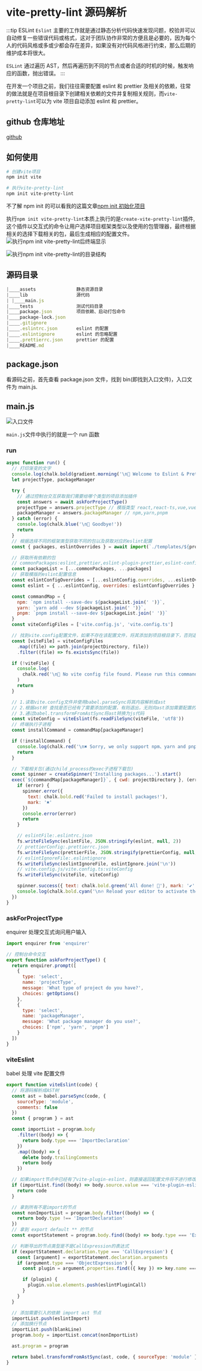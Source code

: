 # vite-pretty-lint 源码解析

:::tip ESLint
`Eslint` 主要的工作就是通过静态分析代码快速发现问题，校验并可以自动修复一些错误代码或格式，这对于团队协作非常的方便且是必要的，因为每个人的代码风格或多或少都会存在差异，如果没有对代码风格进行约束，那么后期的维护成本将很大。

`ESLint` 通过遍历 AST，然后再遍历到不同的节点或者合适的时机的时候，触发响应的函数，抛出错误。
:::

在开发一个项目之前，我们往往需要配置 eslint 和 prettier 及相关的依赖，往常的做法就是在项目根目录下创建相关依赖的文件并复制相关规则，而`vite-pretty-lint`可以为 vite 项目自动添加 eslint 和 prettier。

## github 仓库地址

[github](https://github.com/tzsk/vite-pretty-lint)

## 如何使用

```sh
# 创建vite项目
npm init vite

# 执行vite-pretty-lint
npm init vite-pretty-lint

```

不了解 npm init 的可以看我的这篇文章[npm init 初始化项目](https://meix.netlify.app/tools/npm/command.html)

执行`npm init vite-pretty-lint`本质上执行的是`create-vite-pretty-lint`插件,这个插件以交互式的命令让用户选择项目框架类型以及使用的包管理器，最终根据相关的选择下载相关的包，最后生成相应的配置文件。
![执行npm init vite-pretty-lint后终端显示](./images/eslint-prettier2.png)

![执行npm init vite-pretty-lint的目录结构](./images/eslint-prettier3.png)

## 源码目录

```js
|____assets               静态资源目录
|____lib                  源代码
| |____main.js
|____tests                测试代码目录
|____package.json         项目依赖、启动打包命令
|____package-lock.json
|____.gitignore
|____.eslintrc.json       eslint 的配置
|____.eslintignore        eslint 的忽略配置
|____.prettierrc.json     prettier 的配置
|____README.md
```

## package.json

看源码之前，首先查看 package.json 文件，找到 bin(即找到入口文件)，入口文件为 main.js.

## main.js

![入口文件](./images/eslint-prettier1.png)

`main.js`文件中执行的就是一个 run 函数

### run

```js
async function run() {
  // 打印渐变的文字
  console.log(chalk.bold(gradient.morning('\n🚀 Welcome to Eslint & Prettier Setup for Vite!\n')))
  let projectType, packageManager

  try {
    // 通过控制台交互获取我们需要给哪个类型的项目添加插件
    const answers = await askForProjectType()
    projectType = answers.projectType // 模版类型 react,react-ts,vue,vue-ts
    packageManager = answers.packageManager // npm,yarn,pnpm
  } catch (error) {
    console.log(chalk.blue('\n👋 Goodbye!'))
    return
  }
  // 根据选择不同的框架类型获取不同的包以及获取对应的eslint配置
  const { packages, eslintOverrides } = await import(`./templates/${projectType}.js`)

  // 获取所有依赖的包
  // commonPackages:eslint,prettier,eslint-plugin-prettier,eslint-config-prettier,vite-plugin-eslint
  const packageList = [...commonPackages, ...packages]
  // 获取模版的eslint配置信息
  const eslintConfigOverrides = [...eslintConfig.overrides, ...eslintOverrides]
  const eslint = { ...eslintConfig, overrides: eslintConfigOverrides }

  const commandMap = {
    npm: `npm install --save-dev ${packageList.join(' ')}`,
    yarn: `yarn add --dev ${packageList.join(' ')}`,
    pnpm: `pnpm install --save-dev ${packageList.join(' ')}`
  }
  const viteConfigFiles = ['vite.config.js', 'vite.config.ts']

  // 找到vite.config配置文件，如果不存在该配置文件，将其添加到项目根目录下，否则退出执行并抛出错误
  const [viteFile] = viteConfigFiles
    .map((file) => path.join(projectDirectory, file))
    .filter((file) => fs.existsSync(file))

  if (!viteFile) {
    console.log(
      chalk.red('\n🚨 No vite config file found. Please run this command in a Vite project.\n')
    )
    return
  }

  // 1.读取vite.config文件并使用babel.parseSync将其内容解析成ast
  // 2.根据ast树 查找是否已经有了需要添加的配置，有则退出，无则向ast添加需要配置的ast节点
  // 3.通过babel.transformFromAstSync将ast转换为js代码
  const viteConfig = viteEslint(fs.readFileSync(viteFile, 'utf8'))
  // 终端执行子进程
  const installCommand = commandMap[packageManager]

  if (!installCommand) {
    console.log(chalk.red('\n✖ Sorry, we only support npm、yarn and pnpm!'))
    return
  }

  // 下载相关包(通过child_process的exec子进程下载包)
  const spinner = createSpinner('Installing packages...').start()
  exec(`${commandMap[packageManager]}`, { cwd: projectDirectory }, (error) => {
    if (error) {
      spinner.error({
        text: chalk.bold.red('Failed to install packages!'),
        mark: '✖'
      })
      console.error(error)
      return
    }

    // eslintFile:.eslintrc.json
    fs.writeFileSync(eslintFile, JSON.stringify(eslint, null, 2))
    // prettierConfig:.prettierrc.json
    fs.writeFileSync(prettierFile, JSON.stringify(prettierConfig, null, 2))
    // eslintIgnoreFile:.eslintignore
    fs.writeFileSync(eslintIgnoreFile, eslintIgnore.join('\n'))
    // vite.config.js/vite.config.ts:viteConfig
    fs.writeFileSync(viteFile, viteConfig)

    spinner.success({ text: chalk.bold.green('All done! 🎉'), mark: '✔' })
    console.log(chalk.bold.cyan('\n🔥 Reload your editor to activate the settings!'))
  })
}
```

### askForProjectType

enquirer 处理交互式询问用户输入

```js
import enquirer from 'enquirer'

// 控制台命令交互
export function askForProjectType() {
  return enquirer.prompt([
    {
      type: 'select',
      name: 'projectType',
      message: 'What type of project do you have?',
      choices: getOptions()
    },
    {
      type: 'select',
      name: 'packageManager',
      message: 'What package manager do you use?',
      choices: ['npm', 'yarn', 'pnpm']
    }
  ])
}
```

### viteEslint

babel 处理 vite 配置文件

```js
export function viteEslint(code) {
  // 将源码解析成AST树
  const ast = babel.parseSync(code, {
    sourceType: 'module',
    comments: false
  })
  const { program } = ast

  const importList = program.body
    .filter((body) => {
      return body.type === 'ImportDeclaration'
    })
    .map((body) => {
      delete body.trailingComments
      return body
    })

  // 如果import节点中已经有了vite-plugin-eslint，则直接返回配置文件将不进行修改
  if (importList.find((body) => body.source.value === 'vite-plugin-eslint')) {
    return code
  }

  // 拿到所有不是import的节点
  const nonImportList = program.body.filter((body) => {
    return body.type !== 'ImportDeclaration'
  })
  // 拿到 export default ** 的节点
  const exportStatement = program.body.find((body) => body.type === 'ExportDefaultDeclaration')

  // 判断导出的节点类型是不是CallExpression的表达式
  if (exportStatement.declaration.type === 'CallExpression') {
    const [argument] = exportStatement.declaration.arguments
    if (argument.type === 'ObjectExpression') {
      const plugin = argument.properties.find(({ key }) => key.name === 'plugins')

      if (plugin) {
        plugin.value.elements.push(eslintPluginCall)
      }
    }
  }

  // 添加需要引入的依赖 import ast 节点
  importList.push(eslintImport)
  // 添加换行节点
  importList.push(blankLine)
  program.body = importList.concat(nonImportList)

  ast.program = program

  return babel.transformFromAstSync(ast, code, { sourceType: 'module' }).code
}
```
